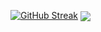<!-- ### Statistics :-->
<!-- <a href="https://github.com/anuraghazra/github-readme-stats">
  <img align="center" src="https://github-readme-stats.vercel.app/api?username=Lurik13&show_icons=true&theme=shadow_red&hide=issues,contribs&text_color=9A0000" />
</a> -->
[![GitHub Streak](https://streak-stats.demolab.com/?user=DenverCoder1)](https://git.io/streak-stats)
<a href="https://github.com/anuraghazra/github-readme-stats">
  <img align="center" src="https://github-readme-stats.vercel.app/api/top-langs/?username=Lurik13&theme=shadow_red&text_color=9A0000" />
</a>
<!--[![Les Stats GitHub de Lurik13](https://github-readme-stats.vercel.app/api?username=Lurik13&show_icons=true&theme=shadow_red&hide=issues,contribs&text_color=9A0000)](https://github.com/anuraghazra/github-readme-stats)
[![Top Langs](https://github-readme-stats.vercel.app/api/top-langs/?username=Lurik13&theme=shadow_red&text_color=9A0000)](https://github.com/anuraghazra/github-readme-stats)
-->
<!--
**Lurik13/Lurik13** is a ✨ _special_ ✨ repository because its `README.md` (this file) appears on your GitHub profile.

Here are some ideas to get you started:

- 🔭 I’m currently working on ...
- 🌱 I’m currently learning ...
- 👯 I’m looking to collaborate on ...
- 🤔 I’m looking for help with ...
- 💬 Ask me about ...
- 📫 How to reach me: ...
- 😄 Pronouns: ...
- ⚡ Fun fact: ...
-->
